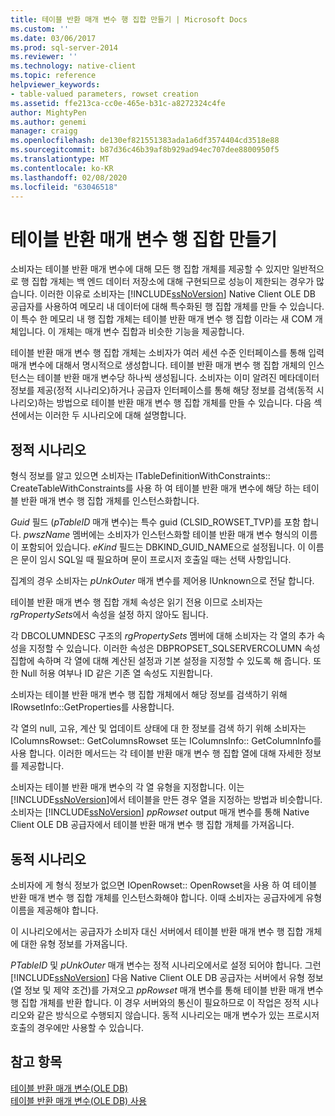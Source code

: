 ```yaml
---
title: 테이블 반환 매개 변수 행 집합 만들기 | Microsoft Docs
ms.custom: ''
ms.date: 03/06/2017
ms.prod: sql-server-2014
ms.reviewer: ''
ms.technology: native-client
ms.topic: reference
helpviewer_keywords:
- table-valued parameters, rowset creation
ms.assetid: ffe213ca-cc0e-465e-b31c-a8272324c4fe
author: MightyPen
ms.author: genemi
manager: craigg
ms.openlocfilehash: de130ef821551383ada1a6df3574404cd3518e88
ms.sourcegitcommit: b87d36c46b39af8b929ad94ec707dee8800950f5
ms.translationtype: MT
ms.contentlocale: ko-KR
ms.lasthandoff: 02/08/2020
ms.locfileid: "63046518"
---
```

# <a name="table-valued-parameter-rowset-creation"></a>테이블 반환 매개 변수 행 집합 만들기
  소비자는 테이블 반환 매개 변수에 대해 모든 행 집합 개체를 제공할 수 있지만 일반적으로 행 집합 개체는 백 엔드 데이터 저장소에 대해 구현되므로 성능이 제한되는 경우가 많습니다. 이러한 이유로 소비자는 [!INCLUDE[ssNoVersion](../../includes/ssnoversion-md.md)] Native Client OLE DB 공급자를 사용하여 메모리 내 데이터에 대해 특수화된 행 집합 개체를 만들 수 있습니다. 이 특수 한 메모리 내 행 집합 개체는 테이블 반환 매개 변수 행 집합 이라는 새 COM 개체입니다. 이 개체는 매개 변수 집합과 비슷한 기능을 제공합니다.  
  
 테이블 반환 매개 변수 행 집합 개체는 소비자가 여러 세션 수준 인터페이스를 통해 입력 매개 변수에 대해서 명시적으로 생성합니다. 테이블 반환 매개 변수 행 집합 개체의 인스턴스는 테이블 반환 매개 변수당 하나씩 생성됩니다. 소비자는 이미 알려진 메타데이터 정보를 제공(정적 시나리오)하거나 공급자 인터페이스를 통해 해당 정보를 검색(동적 시나리오)하는 방법으로 테이블 반환 매개 변수 행 집합 개체를 만들 수 있습니다. 다음 섹션에서는 이러한 두 시나리오에 대해 설명합니다.  
  
## <a name="static-scenario"></a>정적 시나리오  
 형식 정보를 알고 있으면 소비자는 ITableDefinitionWithConstraints:: CreateTableWithConstraints를 사용 하 여 테이블 반환 매개 변수에 해당 하는 테이블 반환 매개 변수 행 집합 개체를 인스턴스화합니다.  
  
 *Guid* 필드 (*pTableID* 매개 변수)는 특수 guid (CLSID_ROWSET_TVP)를 포함 합니다. 
  *pwszName* 멤버에는 소비자가 인스턴스화할 테이블 반환 매개 변수 형식의 이름이 포함되어 있습니다. 
  *eKind* 필드는 DBKIND_GUID_NAME으로 설정됩니다. 이 이름은 문이 임시 SQL일 때 필요하며 문이 프로시저 호출일 때는 선택 사항입니다.  
  
 집계의 경우 소비자는 *pUnkOuter* 매개 변수를 제어용 IUnknown으로 전달 합니다.  
  
 테이블 반환 매개 변수 행 집합 개체 속성은 읽기 전용 이므로 소비자는 *rgPropertySets*에서 속성을 설정 하지 않아도 됩니다.  
  
 각 DBCOLUMNDESC 구조의 *rgPropertySets* 멤버에 대해 소비자는 각 열의 추가 속성을 지정할 수 있습니다. 이러한 속성은 DBPROPSET_SQLSERVERCOLUMN 속성 집합에 속하며 각 열에 대해 계산된 설정과 기본 설정을 지정할 수 있도록 해 줍니다. 또한 Null 허용 여부나 ID 같은 기존 열 속성도 지원합니다.  
  
 소비자는 테이블 반환 매개 변수 행 집합 개체에서 해당 정보를 검색하기 위해 IRowsetInfo::GetProperties를 사용합니다.  
  
 각 열의 null, 고유, 계산 및 업데이트 상태에 대 한 정보를 검색 하기 위해 소비자는 IColumnsRowset:: GetColumnsRowset 또는 IColumnsInfo:: GetColumnInfo를 사용 합니다. 이러한 메서드는 각 테이블 반환 매개 변수 행 집합 열에 대해 자세한 정보를 제공합니다.  
  
 소비자는 테이블 반환 매개 변수의 각 열 유형을 지정합니다. 이는 [!INCLUDE[ssNoVersion](../../includes/ssnoversion-md.md)]에서 테이블을 만든 경우 열을 지정하는 방법과 비슷합니다. 소비자는 [!INCLUDE[ssNoVersion](../../includes/ssnoversion-md.md)] *ppRowset* output 매개 변수를 통해 Native Client OLE DB 공급자에서 테이블 반환 매개 변수 행 집합 개체를 가져옵니다.  
  
## <a name="dynamic-scenario"></a>동적 시나리오  
 소비자에 게 형식 정보가 없으면 IOpenRowset:: OpenRowset을 사용 하 여 테이블 반환 매개 변수 행 집합 개체를 인스턴스화해야 합니다. 이때 소비자는 공급자에게 유형 이름을 제공해야 합니다.  
  
 이 시나리오에서는 공급자가 소비자 대신 서버에서 테이블 반환 매개 변수 행 집합 개체에 대한 유형 정보를 가져옵니다.  
  
 *PTableID* 및 *pUnkOuter* 매개 변수는 정적 시나리오에서로 설정 되어야 합니다. 그런 [!INCLUDE[ssNoVersion](../../includes/ssnoversion-md.md)] 다음 Native Client OLE DB 공급자는 서버에서 유형 정보 (열 정보 및 제약 조건)를 가져오고 *ppRowset* 매개 변수를 통해 테이블 반환 매개 변수 행 집합 개체를 반환 합니다. 이 경우 서버와의 통신이 필요하므로 이 작업은 정적 시나리오와 같은 방식으로 수행되지 않습니다. 동적 시나리오는 매개 변수가 있는 프로시저 호출의 경우에만 사용할 수 있습니다.  
  
## <a name="see-also"></a>참고 항목  
 [테이블 반환 매개 변수&#40;OLE DB&#41;](table-valued-parameters-ole-db.md)   
 [테이블 반환 매개 변수&#40;OLE DB&#41; 사용](../native-client-ole-db-how-to/use-table-valued-parameters-ole-db.md)  
  
  
